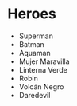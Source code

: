 # Heroes

* Superman
* Batman
* Aquaman
* Mujer Maravilla
* Linterna Verde
* Robin
* Volcán Negro
* Daredevil

